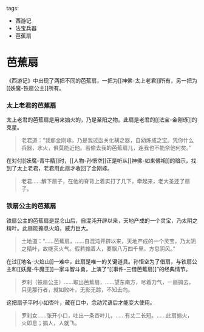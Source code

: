 tags:
  - 西游记
  - 法宝兵器
  - 芭蕉扇

# 芭蕉扇

《西游记》中出现了两把不同的芭蕉扇，一把为[[神佛-太上老君]]所有，另一把为[[妖魔-铁扇公主]]所有。

### 太上老君的芭蕉扇

太上老君的芭蕉扇是用来搧火的，乃是至阳之物。此扇是老君的[[法宝-金刚琢]]的克星。

> 老君道：“我那金刚琢，乃是我过函关化胡之器，自幼炼成之宝。凭你什么兵器，水火，俱莫能近他。若偷去我的芭蕉扇儿，连我也不能奈他何矣。”

在对付[[妖魔-青牛精]]时，[[人物-孙悟空]]正是听从[[神佛-如来佛祖]]的暗示，找到了太上老君，老君用此扇才收回了金刚琢。

> 老君……解下扇子，在他的脊背上着实打了几下，牵起来，老大圣还了扇子。

### 铁扇公主的芭蕉扇

铁扇公主的芭蕉扇是昆仑山后，自混沌开辟以来，天地产成的一个灵宝，乃太阴之精叶。此扇能搧息火焰，威力巨大。

> 土地道：“……芭蕉扇，……自混沌开辟以来，天地产成的一个灵宝，乃太阴之精叶，故能灭火气。假若搧着人，要飘八万四千里，方息阴风。”

在过[[地名-火焰山]]一难中，此扇是唯一的关键道具。孙悟空为了借扇，与铁扇公主和[[妖魔-牛魔王]]一家斗智斗勇，上演了“[[事件-三借芭蕉扇]]”的经典情节。

> 罗刹（铁扇公主）……取出芭蕉扇，……望东南方，尽着力气，一扇搧去，只见那行者，就如败叶，无影无踪，不知去向。

这把扇子平时小如杏叶，藏在口中，念动咒语后才能变大使用。

> 罗刹女……张开小口，吐出一条杏叶儿，……有丈二长短。……此扇搧火，火即息；搧人，人就飞。
